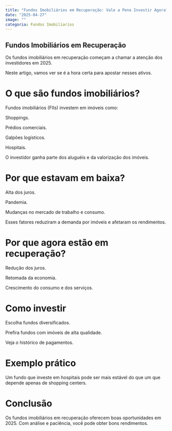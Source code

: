 ```yaml
---
title: "Fundos Imobiliários em Recuperação: Vale a Pena Investir Agora?"
date: "2025-04-27"
image: ""
categoria: Fundos Imobiliarios
---
```


## Fundos Imobiliários em Recuperação

Os fundos imobiliários em recuperação começam a chamar a atenção dos investidores em 2025.

Neste artigo, vamos ver se é a hora certa para apostar nesses ativos.

# O que são fundos imobiliários?

Fundos imobiliários (FIIs) investem em imóveis como:

Shoppings.

Prédios comerciais.

Galpões logísticos.

Hospitais.

O investidor ganha parte dos aluguéis e da valorização dos imóveis.

# Por que estavam em baixa?

Alta dos juros.

Pandemia.

Mudanças no mercado de trabalho e consumo.

Esses fatores reduziram a demanda por imóveis e afetaram os rendimentos.

# Por que agora estão em recuperação?

Redução dos juros.

Retomada da economia.

Crescimento do consumo e dos serviços.

# Como investir

Escolha fundos diversificados.

Prefira fundos com imóveis de alta qualidade.

Veja o histórico de pagamentos.

# Exemplo prático

Um fundo que investe em hospitais pode ser mais estável do que um que depende apenas de shopping centers.

# Conclusão

Os fundos imobiliários em recuperação oferecem boas oportunidades em 2025. Com análise e paciência, você pode obter bons rendimentos.

